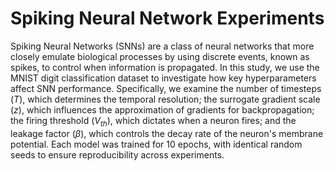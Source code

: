 # Spiking Neural Network Experiments

Spiking Neural Networks (SNNs) are a class of neural networks that more closely emulate biological processes by using discrete events, known as spikes, to control when information is propagated. In this study, we use the MNIST digit classification dataset to investigate how key hyperparameters affect SNN performance. Specifically, we examine the number of timesteps ($T$), which determines the temporal resolution; the surrogate gradient scale ($z$), which influences the approximation of gradients for backpropagation; the firing threshold ($V_{th}$), which dictates when a neuron fires; and the leakage factor ($\beta$), which controls the decay rate of the neuron's membrane potential. Each model was trained for 10 epochs, with identical random seeds to ensure reproducibility across experiments.